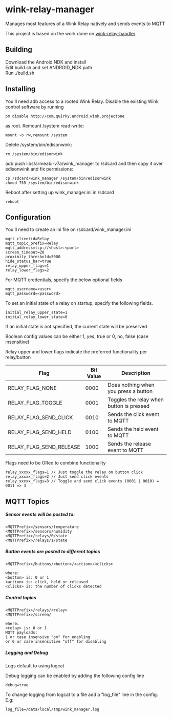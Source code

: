 # wink-relay-manager
Manages most features of a Wink Relay natively and sends events to MQTT

This project is based on the work done on [wink-relay-handler](https://github.com/mjg59/wink-relay-handler/)

Building
--------
Download the Android NDK and install <br />
Edit build.sh and set ANDROID_NDK path <br />
Run ./build.sh

Installing
----------

You'll need adb access to a rooted Wink Relay. Disable the existing Wink control software by running


```
pm disable http://com.quirky.android.wink.projectone
```

as root. Remount /system read-write:

```
mount -o rw,remount /system
```

Delete /system/bin/edisonwink:

```
rm /system/bin/edisonwink
```

adb push libs/armeabi-v7a/wink_manager to /sdcard and then copy it over edisonwink and fix permissions:

```
cp /sdcard/wink_manager /system/bin/edisonwink
chmod 755 /system/bin/edisonwink
```

Reboot after setting up wink_manager.ini in /sdcard
```
reboot
```

Configuration
--
You'll need to create an ini file on /sdcard/wink_manager.ini
```
mqtt_clientid=Relay
mqtt_topic_prefix=Relay
mqtt_address=tcp://<host>:<port>
screen_timeout=20
proximity_threshold=5000
hide_status_bar=true
relay_upper_flags=1
relay_lower_flags=2
```
For MQTT credentials, specify the below optional fields
```
mqtt_username=<user>
mqtt_password=<password>
```
To set an initial state of a relay on startup, specify the following fields.
```
initial_relay_upper_state=1
initial_relay_lower_state=0
```
If an initial state is not specified, the current state will be preserved

Boolean config values can be either 1, yes, true or 0, no, false (case insensitive)

Relay upper and lower flags indicate the preferred functionality per relay/button

| Flag | Bit Value | Description |
| --- | --- | --- |
| RELAY_FLAG_NONE | 0000 | Does nothing when you press a button |
| RELAY_FLAG_TOGGLE | 0001 | Toggles the relay when button is pressed |
| RELAY_FLAG_SEND_CLICK | 0010 |Sends the click event to MQTT |
| RELAY_FLAG_SEND_HELD | 0100 | Sends the held event to MQTT |
| RELAY_FLAG_SEND_RELEASE |1000 |Sends the release event to MQTT |

Flags need to be ORed to combine functionality
```
relay_xxxxx_flags=1 // Just toggle the relay on button click
relay_xxxxx_flags=2 // Just send click events
relay_xxxxx_flags=3 // Toggle and send click events (0001 | 0010) = 0011 => 3
```

MQTT Topics
--------
##### Sensor events will be posted to:
```
<MQTTPrefix>/sensors/temperature
<MQTTPrefix>/sensors/humidity
<MQTTPrefix>/relays/0/state
<MQTTPrefix>/relays/1/state
```
#####  Button events are posted to different topics
```
<MQTTPrefix>/buttons/<button>/<action>/<clicks>

where:
<button> is: 0 or 1
<action> is: click, held or released
<clicks> is: the number of clicks detected
```
#####  Control topics
```
<MQTTPrefix>/relays/<relay>
<MQTTPrefix>/screen/

where:
<relay> is: 0 or 1
MQTT payloads:
1 or case insensive "on" for enabling
or 0 or case insensitive "off" for disabling
```
#####  Logging and Debug
Logs default to using logcat

Debug logging can be enabled by adding the following config line
```
debug=true
```
To change logging from logcat to a file add a "log_file" line in the config. E.g:
```
log_file=/data/local/tmp/wink_manager.log
```

